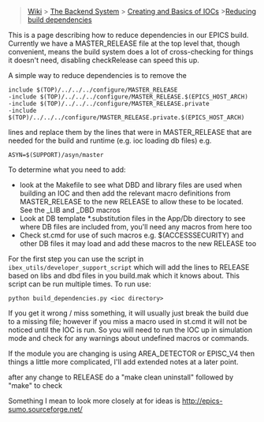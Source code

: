 > [Wiki](Home) > [The Backend System](The-Backend-System) > [Creating and Basics of IOCs](IOCs) >[Reducing build dependencies](Reducing-Build-Dependencies)

This is a page describing how to reduce dependencies in our EPICS build. Currently we have a MASTER_RELEASE file at the top level that, though convenient, means the build system does a lot of cross-checking for things it doesn't need, disabling checkRelease can speed this up.  

A simple way to reduce dependencies is to remove the 
```
include $(TOP)/../../../configure/MASTER_RELEASE
-include $(TOP)/../../../configure/MASTER_RELEASE.$(EPICS_HOST_ARCH)
-include $(TOP)/../../../configure/MASTER_RELEASE.private
-include $(TOP)/../../../configure/MASTER_RELEASE.private.$(EPICS_HOST_ARCH)
```
lines and replace them by the lines that were in MASTER_RELEASE that are needed for the build and runtime (e.g. ioc loading db files) e.g.
```
ASYN=$(SUPPORT)/asyn/master
```
To determine what you need to add: 
* look at the Makefile to see what DBD and library files are used when building an IOC and then add the relevant macro definitions from MASTER_RELEASE to the new RELEASE to allow these to be located. See the _LIB and _DBD macros 
* Look at DB template *.substitution files in the App/Db directory to see where DB files are included from, you'll need any macros from here too
* Check st.cmd for use of such macros e.g. $(ACCESSSECURITY) and other DB files it may load and add these macros to the new RELEASE too

For the first step you can use the script in `ibex_utils/developer_support_script` which will add the lines to RELEASE based on libs and dbd files in you build.mak which it knows about. This script can be run multiple times. To run use:

    python build_dependencies.py <ioc directory>

If you get it wrong / miss something, it will usually just break the build due to a missing file; however if you miss a macro used in st.cmd it will not be noticed until the IOC is run. So you will need to run the IOC up in simulation mode and check for any warnings about undefined macros or commands. 

If the module you are changing is using AREA_DETECTOR or EPISC_V4 then things a little more complicated, I'll add extended notes at a later point.
  
after any change to RELEASE do a "make clean uninstall" followed by "make" to check

Something I mean to look more closely at for ideas is http://epics-sumo.sourceforge.net/

